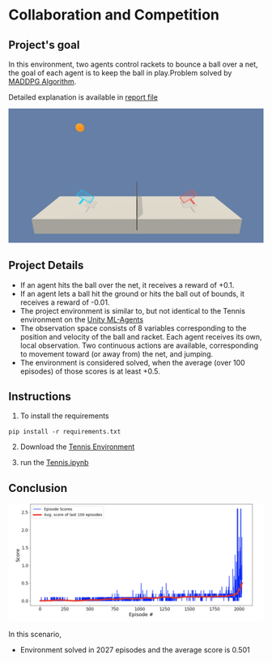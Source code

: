 # Collaboration and Competition

## Project's goal

In this environment, two agents control rackets to bounce a ball over a net, the goal of each agent is to keep the ball in play.Problem solved by [MADDPG Algorithm](https://papers.nips.cc/paper/7217-multi-agent-actor-critic-for-mixed-cooperative-competitive-environments.pdf).

Detailed explanation is available in [report file](https://github.com/aylingizem/tennis/blob/master/report.pdf)

![img](img/tennis.png)

## Project Details
* If an agent hits the ball over the net, it receives a reward of +0.1. 
* If an agent lets a ball hit the ground or hits the ball out of bounds, it receives a reward of -0.01.
* The project environment is similar to, but not identical to the Tennis environment on the [Unity ML-Agents](https://github.com/Unity-Technologies/ml-agents/blob/master/docs/Learning-Environment-Examples.md)
* The observation space consists of 8 variables corresponding to the position and velocity of the ball and racket. Each agent receives its own, local observation. Two continuous actions are available, corresponding to movement toward (or away from) the net, and jumping.
* The environment is considered solved, when the average (over 100 episodes) of those scores is at least +0.5.

## Instructions 

1. To install the requirements
```
pip install -r requirements.txt
```
2. Download the [Tennis Environment](https://github.com/Unity-Technologies/ml-agents/blob/master/docs/Learning-Environment-Examples.md)

3. run the [Tennis.ipynb](https://github.com/aylingizem/tennis/blob/master/Tennis.ipynb)

## Conclusion

![plot](img/plot.png)

In this scenario,

* Environment solved in 2027 episodes and the average score is  0.501
